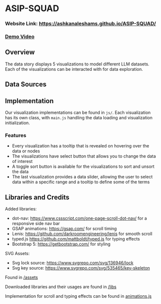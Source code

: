 # ASIP-SQUAD

### Website Link: https://ashkanaleshams.github.io/ASIP-SQUAD/
### [Demo Video](https://drive.google.com/file/d/1sD6C7_CUIIZFH9CJBej8aCvpp7kAzSyW/view?usp=sharing)

## Overview

The data story displays 5 visualizations to model different LLM datasets. Each of the visualizations can be interacted with for data exploration.

## Data Sources

## Implementation

Our visualization implementations can be found in `js/`. Each visualization has its own class, with `main.js` handling the data loading and visualization initialization.

### Features

- Every visualization has a tooltip that is revealed on hovering over the data or nodes
- The visualizations have select button that allows you to change the data of interest
- A toggle sort button is available for the visualizations to sort and unsort the data
- The last visualization provides a data slider, allowing the user to select data within a specific range and a tooltip to define some of the terms

## Libraries and Credits

Added libraries:
- dot-nav: https://www.cssscript.com/one-page-scroll-dot-nav/ for a responsive side nav bar
- GSAP animations: https://gsap.com/ for scroll timing
- Lenis: https://github.com/darkroomengineering/lenis for smooth scroll
- typed.js https://github.com/mattboldt/typed.js for typing effects
- Bootstrap 5: https://getbootstrap.com/ for styling

SVG Assets:
- Svg lock source: https://www.svgrepo.com/svg/136946/lock 
- Svg key source: https://www.svgrepo.com/svg/535465/key-skeleton

Found in [/assets](https://github.com/AshkanAleshams/ASIP-SQUAD/blob/main/assets) 

Downloaded libraries and their usages are found in [/libs](https://github.com/AshkanAleshams/ASIP-SQUAD/tree/main/libs)

Implementation for scroll and typing effects can be found in [animations.js](https://github.com/AshkanAleshams/ASIP-SQUAD/blob/main/libs/animations.js)
